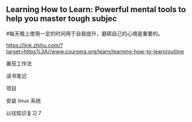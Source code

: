 ## Learning How to Learn: Powerful mental tools to help you master tough subjec

#每天晚上使用一定的时间用于自我提升，磨砺自己的心境是重要的。

https://link.zhihu.com/?target=https%3A//www.coursera.org/learn/learning-how-to-learn/outline

番茄工作法

读书笔记

项目

安装 linux 系统

以往知识复习 	7
